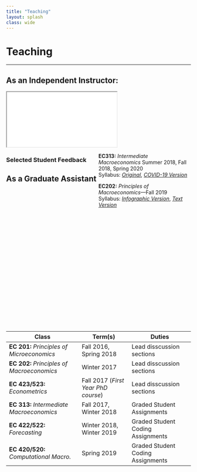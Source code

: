```yaml
---
title: "Teaching" 
layout: splash
class: wide 
---
```



# Teaching
---

## As an Independent Instructor:

<iframe src="/images/teachingfig.html" scrolling = "yes" ></iframe>

<div style="width:50%; height:500px;float:right" markdown="1"> 

**EC313:** *Intermediate Macroeconomics*
   Summer 2018, Fall 2018, Spring 2020  
   Syllabus: [*Original*](../images/EC313_F2018.pdf), [*COVID-19 Version*](../images/EC313_SP20.pdf)
   
**EC202:** *Principles of Macroeconomics*&mdash;Fall 2019  
  Syllabus: [*Infographic Version*](../images/ec202-fall2019_40286598.pdf), [*Text Version*](../images/EC202_F19.pdf)
  
</div> 



### Selected Student Feedback



  
## As a Graduate Assistant 

| **Class** |  **Term(s)** | **Duties** |
|---|---|---|
|**EC 201:** *Principles of Microeconomics*| Fall 2016, Spring 2018 | Lead disscussion sections |  
|**EC 202:** *Principles of Macroeconomics* | Winter 2017 | Lead disscussion sections |  
|**EC 423/523:** *Econometrics*  | Fall 2017  (*First Year PhD course*) | Lead disscussion sections |   
|**EC 313:** *Intermediate Macroeconomics* | Fall 2017, Winter 2018| Graded Student Assignments |
|**EC 422/522:** *Forecasting* | Winter 2018, Winter 2019 | Graded Student Coding Assignments |
|**EC 420/520:** *Computational Macro.* | Spring 2019| Graded Student Coding Assignments |

